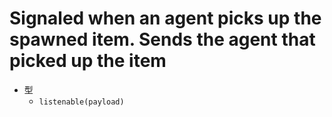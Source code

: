 # Signaled when an agent picks up the spawned item. Sends the agent that picked up the item

- 型
  - `listenable(payload)`
